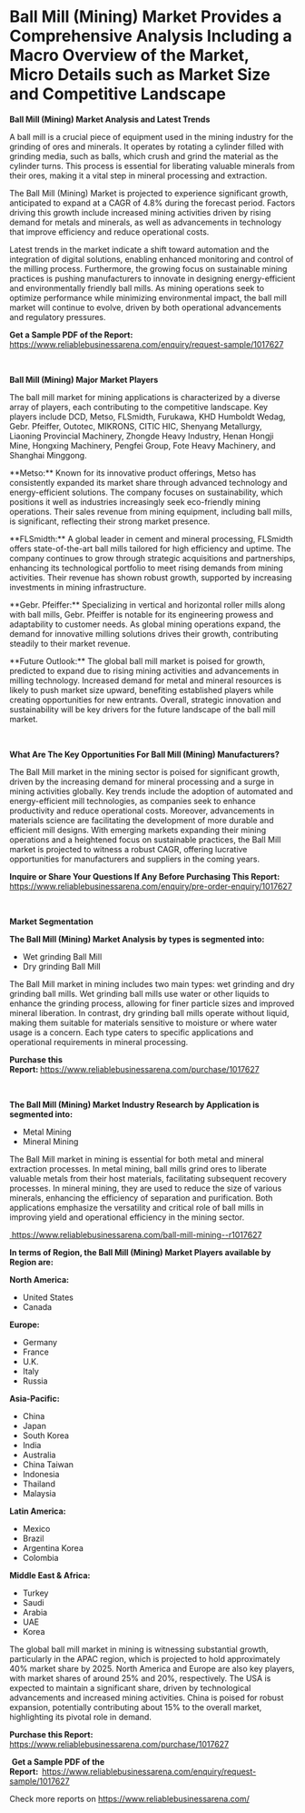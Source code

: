 <p><h1>Ball Mill (Mining) Market Provides a Comprehensive Analysis Including a Macro Overview of the Market, Micro Details such as Market Size and Competitive Landscape</h1></p><p><strong>Ball Mill (Mining) Market Analysis and Latest Trends</strong></p>
<p><p>A ball mill is a crucial piece of equipment used in the mining industry for the grinding of ores and minerals. It operates by rotating a cylinder filled with grinding media, such as balls, which crush and grind the material as the cylinder turns. This process is essential for liberating valuable minerals from their ores, making it a vital step in mineral processing and extraction.</p><p>The Ball Mill (Mining) Market is projected to experience significant growth, anticipated to expand at a CAGR of 4.8% during the forecast period. Factors driving this growth include increased mining activities driven by rising demand for metals and minerals, as well as advancements in technology that improve efficiency and reduce operational costs. </p><p>Latest trends in the market indicate a shift toward automation and the integration of digital solutions, enabling enhanced monitoring and control of the milling process. Furthermore, the growing focus on sustainable mining practices is pushing manufacturers to innovate in designing energy-efficient and environmentally friendly ball mills. As mining operations seek to optimize performance while minimizing environmental impact, the ball mill market will continue to evolve, driven by both operational advancements and regulatory pressures.</p></p>
<p><strong>Get a Sample PDF of the Report:&nbsp;</strong> <a href="https://www.reliablebusinessarena.com/enquiry/request-sample/1017627?utm_campaign=2294&utm_medium=2&utm_source=Github&utm_content=ia&utm_term=21032025&utm_id=ball-mill-mining">https://www.reliablebusinessarena.com/enquiry/request-sample/1017627</a></p>
<p>&nbsp;</p>
<p><strong>Ball Mill (Mining) Major Market Players</strong></p>
<p><p>The ball mill market for mining applications is characterized by a diverse array of players, each contributing to the competitive landscape. Key players include DCD, Metso, FLSmidth, Furukawa, KHD Humboldt Wedag, Gebr. Pfeiffer, Outotec, MIKRONS, CITIC HIC, Shenyang Metallurgy, Liaoning Provincial Machinery, Zhongde Heavy Industry, Henan Hongji Mine, Hongxing Machinery, Pengfei Group, Fote Heavy Machinery, and Shanghai Minggong.</p><p>**Metso:** Known for its innovative product offerings, Metso has consistently expanded its market share through advanced technology and energy-efficient solutions. The company focuses on sustainability, which positions it well as industries increasingly seek eco-friendly mining operations. Their sales revenue from mining equipment, including ball mills, is significant, reflecting their strong market presence.</p><p>**FLSmidth:** A global leader in cement and mineral processing, FLSmidth offers state-of-the-art ball mills tailored for high efficiency and uptime. The company continues to grow through strategic acquisitions and partnerships, enhancing its technological portfolio to meet rising demands from mining activities. Their revenue has shown robust growth, supported by increasing investments in mining infrastructure.</p><p>**Gebr. Pfeiffer:** Specializing in vertical and horizontal roller mills along with ball mills, Gebr. Pfeiffer is notable for its engineering prowess and adaptability to customer needs. As global mining operations expand, the demand for innovative milling solutions drives their growth, contributing steadily to their market revenue.</p><p>**Future Outlook:** The global ball mill market is poised for growth, predicted to expand due to rising mining activities and advancements in milling technology. Increased demand for metal and mineral resources is likely to push market size upward, benefiting established players while creating opportunities for new entrants. Overall, strategic innovation and sustainability will be key drivers for the future landscape of the ball mill market.</p></p>
<p>&nbsp;</p>
<p><strong>What Are The Key Opportunities For Ball Mill (Mining) Manufacturers?</strong></p>
<p><p>The Ball Mill market in the mining sector is poised for significant growth, driven by the increasing demand for mineral processing and a surge in mining activities globally. Key trends include the adoption of automated and energy-efficient mill technologies, as companies seek to enhance productivity and reduce operational costs. Moreover, advancements in materials science are facilitating the development of more durable and efficient mill designs. With emerging markets expanding their mining operations and a heightened focus on sustainable practices, the Ball Mill market is projected to witness a robust CAGR, offering lucrative opportunities for manufacturers and suppliers in the coming years.</p></p>
<p><strong>Inquire or Share Your Questions If Any Before Purchasing This Report:</strong> <a href="https://www.reliablebusinessarena.com/enquiry/pre-order-enquiry/1017627?utm_campaign=2294&utm_medium=2&utm_source=Github&utm_content=ia&utm_term=21032025&utm_id=ball-mill-mining">https://www.reliablebusinessarena.com/enquiry/pre-order-enquiry/1017627</a></p>
<p>&nbsp;</p>
<p><strong>Market Segmentation</strong></p>
<p><strong>The Ball Mill (Mining) Market Analysis by types is segmented into:</strong></p>
<p><ul><li>Wet grinding Ball Mill</li><li>Dry grinding Ball Mill</li></ul></p>
<p><p>The Ball Mill market in mining includes two main types: wet grinding and dry grinding ball mills. Wet grinding ball mills use water or other liquids to enhance the grinding process, allowing for finer particle sizes and improved mineral liberation. In contrast, dry grinding ball mills operate without liquid, making them suitable for materials sensitive to moisture or where water usage is a concern. Each type caters to specific applications and operational requirements in mineral processing.</p></p>
<p><strong>Purchase this Report:&nbsp;</strong><a href="https://www.reliablebusinessarena.com/purchase/1017627?utm_campaign=2294&utm_medium=2&utm_source=Github&utm_content=ia&utm_term=21032025&utm_id=ball-mill-mining">https://www.reliablebusinessarena.com/purchase/1017627</a></p>
<p>&nbsp;</p>
<p><strong>The Ball Mill (Mining) Market Industry Research by Application is segmented into:</strong></p>
<p><ul><li>Metal Mining</li><li>Mineral Mining</li></ul></p>
<p><p>The Ball Mill market in mining is essential for both metal and mineral extraction processes. In metal mining, ball mills grind ores to liberate valuable metals from their host materials, facilitating subsequent recovery processes. In mineral mining, they are used to reduce the size of various minerals, enhancing the efficiency of separation and purification. Both applications emphasize the versatility and critical role of ball mills in improving yield and operational efficiency in the mining sector.</p></p>
<p><a href="https://www.reliablebusinessarena.com/ball-mill-mining--r1017627?utm_campaign=2294&utm_medium=2&utm_source=Github&utm_content=ia&utm_term=21032025&utm_id=ball-mill-mining">&nbsp;https://www.reliablebusinessarena.com/ball-mill-mining--r1017627</a></p>
<p><strong>In terms of Region, the Ball Mill (Mining) Market Players available by Region are:</strong></p>
<p>
    <p> <strong> North America: </strong>
        <ul>
            <li>United States</li>
            <li>Canada</li>
        </ul>
        </p> 
    <p> <strong> Europe: </strong>
        <ul>
            <li>Germany</li>
            <li>France</li>
            <li>U.K.</li>
            <li>Italy</li>
            <li>Russia</li>
        </ul>
        </p> 
    <p> <strong> Asia-Pacific: </strong>
        <ul>
            <li>China</li>
            <li>Japan</li>
            <li>South Korea</li>
            <li>India</li>
            <li>Australia</li>
            <li>China Taiwan</li>
            <li>Indonesia</li>
            <li>Thailand</li>
            <li>Malaysia</li>
        </ul>
        </p> 
    <p> <strong> Latin America: </strong>
        <ul>
            <li>Mexico</li>
            <li>Brazil</li>
            <li>Argentina Korea</li>
            <li>Colombia</li>
        </ul>
        </p> 
    <p> <strong> Middle East & Africa: </strong>
        <ul>
            <li>Turkey</li>
            <li>Saudi</li>
            <li>Arabia</li>
            <li>UAE</li>
            <li>Korea</li>
        </ul>
    </p>
    </p>
<p><p>The global ball mill market in mining is witnessing substantial growth, particularly in the APAC region, which is projected to hold approximately 40% market share by 2025. North America and Europe are also key players, with market shares of around 25% and 20%, respectively. The USA is expected to maintain a significant share, driven by technological advancements and increased mining activities. China is poised for robust expansion, potentially contributing about 15% to the overall market, highlighting its pivotal role in demand.</p></p>
<p><strong>Purchase this Report: </strong><a href="https://www.reliablebusinessarena.com/purchase/1017627?utm_campaign=2294&utm_medium=2&utm_source=Github&utm_content=ia&utm_term=21032025&utm_id=ball-mill-mining">https://www.reliablebusinessarena.com/purchase/1017627</a></p>
<p>&nbsp;<strong>Get a Sample PDF of the Report:&nbsp;&nbsp;</strong><a href="https://www.reliablebusinessarena.com/enquiry/request-sample/1017627?utm_campaign=2294&utm_medium=2&utm_source=Github&utm_content=ia&utm_term=21032025&utm_id=ball-mill-mining">https://www.reliablebusinessarena.com/enquiry/request-sample/1017627</a></p>
<p><strong></strong></p>
<p>Check more reports on <a href="https://www.reliablebusinessarena.com/?utm_campaign=2294&utm_medium=2&utm_source=Github&utm_content=ia&utm_term=21032025&utm_id=ball-mill-mining">https://www.reliablebusinessarena.com/</a></p>